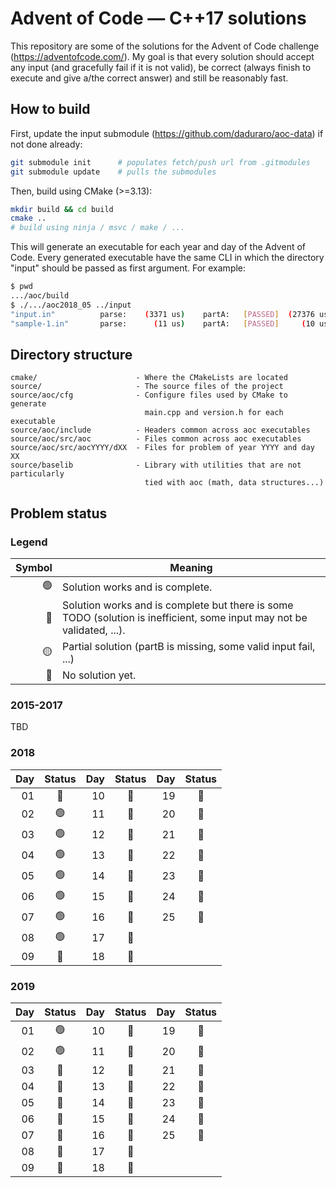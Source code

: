 # Advent of Code — C++17 solutions

This repository are some of the solutions for the Advent of Code challenge (https://adventofcode.com/). My goal is that every solution should accept any input (and gracefully fail if it is not valid), be correct (always finish to execute and give a/the correct answer) and still be reasonably fast.

## How to build

First, update the input submodule (https://github.com/daduraro/aoc-data) if not done already:

```bash
git submodule init      # populates fetch/push url from .gitmodules
git submodule update    # pulls the submodules
```

Then, build using CMake (>=3.13):

```bash
mkdir build && cd build
cmake ..
# build using ninja / msvc / make / ...
```

This will generate an executable for each year and day of the Advent of Code. Every generated executable have the same CLI in which the directory "input" should be passed as first argument. For example:

```bash
$ pwd
.../aoc/build
$ ./.../aoc2018_05 ../input
"input.in"          parse:    (3371 us)    partA:   [PASSED]  (27376 us)    partB:   [PASSED] (188508 us)
"sample-1.in"       parse:      (11 us)    partA:   [PASSED]     (10 us)    partB:   [PASSED]     (56 us)
```

## Directory structure

```
cmake/                      - Where the CMakeLists are located
source/                     - The source files of the project
source/aoc/cfg              - Configure files used by CMake to generate
                              main.cpp and version.h for each executable
source/aoc/include          - Headers common across aoc executables
source/aoc/src/aoc          - Files common across aoc executables
source/aoc/src/aocYYYY/dXX  - Files for problem of year YYYY and day XX
source/baselib              - Library with utilities that are not particularly
                              tied with aoc (math, data structures...)
```

## Problem status

### Legend

| Symbol | Meaning |
|-------:|---------|
| 🟢    | Solution works and is complete. |
| 🔵    | Solution works and is complete but there is some TODO (solution is inefficient, some input may not be validated, ...). |
| 🟡    | Partial solution (partB is missing, some valid input fail, ...) |
| 🔴    | No solution yet. |

### 2015-2017

TBD

### 2018

| Day | Status | Day | Status | Day | Status |
|----:|:------:|----:|:------:|----:|:------:|
| 01  | 🔵    | 10  | 🔴     | 19  | 🔴    |
| 02  | 🟢    | 11  | 🔴     | 20  | 🔴    |
| 03  | 🟢    | 12  | 🔴     | 21  | 🔴    |
| 04  | 🟢    | 13  | 🔴     | 22  | 🔴    |
| 05  | 🟢    | 14  | 🔴     | 23  | 🔴    |
| 06  | 🟢    | 15  | 🔴     | 24  | 🔴    |
| 07  | 🟢    | 16  | 🔴     | 25  | 🔴    |
| 08  | 🟢    | 17  | 🔴     |
| 09  | 🔴    | 18  | 🔴     |

### 2019

| Day | Status | Day | Status | Day | Status |
|----:|:------:|----:|:------:|----:|:------:|
| 01  | 🟢    | 10  | 🔴     | 19  | 🔴    |
| 02  | 🟢    | 11  | 🔴     | 20  | 🔴    |
| 03  | 🔵    | 12  | 🔴     | 21  | 🔴    |
| 04  | 🔵    | 13  | 🔴     | 22  | 🔴    |
| 05  | 🔴    | 14  | 🔴     | 23  | 🔴    |
| 06  | 🔴    | 15  | 🔴     | 24  | 🔴    |
| 07  | 🔴    | 16  | 🔴     | 25  | 🔴    |
| 08  | 🔴    | 17  | 🔴     |
| 09  | 🔴    | 18  | 🔴     |